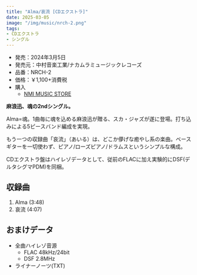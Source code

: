 ```yaml
---
title: "Alma/哀流 [CDエクストラ]"
date: 2025-03-05
image: "/img/music/nrch-2.png"
tags:
- CDエクストラ
- シングル
---
```


- 発売：2024年3月5日
- 発売元：中村音楽工業/ナカムラミュージックレコーズ
- 品番：NRCH-2
- 価格：￥1,100+消費税
- 購入
    - [NMI MUSIC STORE](https://nmimusic.booth.pm/items/6605148)

**麻浪迅、魂の2ndシングル。**

Alma=魂。1曲毎に魂を込める麻浪迅が贈る、スカ・ジャズが遂に登場。打ち込みによる5ピースバンド編成を実現。

もう一つの収録曲「哀流」（あいる）は、どこか儚げな癒やし系の楽曲。ベースギターを一切使わず、ピアノ/ローズピアノ/ドラムスというシンプルな構成。

CDエクストラ盤はハイレゾデータとして、従前のFLACに加え実験的にDSF(デルタシグマPDM)を同梱。

## 収録曲
1. Alma (3:48)
2. 哀流 (4:07)

## おまけデータ
- 全曲ハイレゾ音源
    - FLAC 48kHz/24bit
    - DSF 2.8MHz
- ライナーノーツ(TXT)

